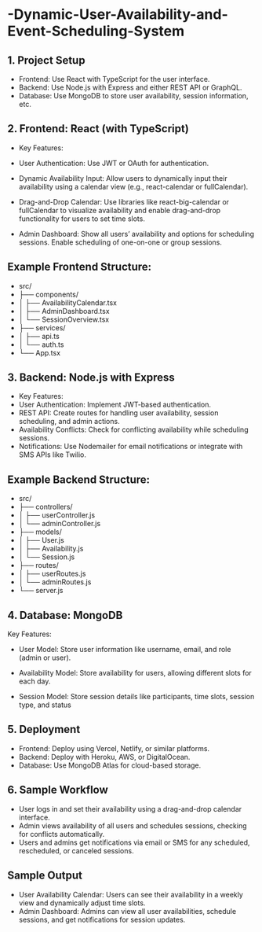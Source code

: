 # -Dynamic-User-Availability-and-Event-Scheduling-System
## 1. Project Setup
- Frontend: Use React with TypeScript for the user interface.
- Backend: Use Node.js with Express and either REST API or GraphQL.
- Database: Use MongoDB to store user availability, session information, etc.
## 2. Frontend: React (with TypeScript)
- Key Features:
- User Authentication: Use JWT or OAuth for authentication.

- Dynamic Availability Input: Allow users to dynamically input their availability using a calendar view (e.g., react-calendar or fullCalendar).

- Drag-and-Drop Calendar: Use libraries like react-big-calendar or fullCalendar to visualize availability and enable drag-and-drop functionality for users to set time slots.

- Admin Dashboard: Show all users’ availability and options for scheduling sessions. Enable scheduling of one-on-one or group sessions.
## Example Frontend Structure:
- src/
- ├── components/
- │   ├── AvailabilityCalendar.tsx
- │   ├── AdminDashboard.tsx
- │   └── SessionOverview.tsx
- ├── services/
- │   ├── api.ts
- │   └── auth.ts
- └── App.tsx
## 3. Backend: Node.js with Express
- Key Features:
- User Authentication: Implement JWT-based authentication.
- REST API: Create routes for handling user availability, session scheduling, and admin actions.
- Availability Conflicts: Check for conflicting availability while scheduling sessions.
- Notifications: Use Nodemailer for email notifications or integrate with SMS APIs like Twilio.
## Example Backend Structure:
- src/
- ├── controllers/
- │   ├── userController.js
- │   └── adminController.js
- ├── models/
- │   ├── User.js
- │   ├── Availability.js
- │   └── Session.js
- ├── routes/
- │   ├── userRoutes.js
- │   └── adminRoutes.js
- └── server.js
## 4. Database: MongoDB
Key Features:
- User Model: Store user information like username, email, and role (admin or user).

- Availability Model: Store availability for users, allowing different slots for each day.

- Session Model: Store session details like participants, time slots, session type, and status
## 5. Deployment
- Frontend: Deploy using Vercel, Netlify, or similar platforms.
- Backend: Deploy with Heroku, AWS, or DigitalOcean.
- Database: Use MongoDB Atlas for cloud-based storage.
## 6. Sample Workflow
- User logs in and set their availability using a drag-and-drop calendar interface.
- Admin views availability of all users and schedules sessions, checking for conflicts automatically.
- Users and admins get notifications via email or SMS for any scheduled, rescheduled, or canceled sessions.
##  Sample Output
- User Availability Calendar: Users can see their availability in a weekly view and dynamically adjust time slots.
- Admin Dashboard: Admins can view all user availabilities, schedule sessions, and get notifications for session updates.

